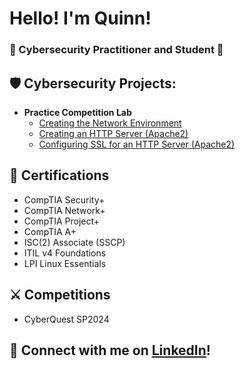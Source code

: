 <h1>Hello! I'm Quinn!</h1>
<h3>👾 Cybersecurity Practitioner and Student 🔐</h3>

<h2>🛡️ Cybersecurity Projects:</h2>

- <b>Practice Competition Lab</b>
  - [Creating the Network Environment](https://github.com/quinnanderson1/Competition_Lab_Creation)
  - [Creating an HTTP Server (Apache2)](https://github.com/quinnanderson1/Competition_Lab_HTTP)
  - [Configuring SSL for an HTTP Server (Apache2)](https://github.com/quinnanderson1/Competition_Lab_SSL)

<h2>📜 Certifications</h2>

- CompTIA Security+
- CompTIA Network+
- CompTIA Project+
- CompTIA A+
- ISC(2) Associate (SSCP)
- ITIL v4 Foundations
- LPI Linux Essentials

<h2>⚔️ Competitions</h2>

- CyberQuest SP2024

<h2>🤝 Connect with me on <a href="https://www.linkedin.com/in/andersoq/">LinkedIn</a>!</h2>
